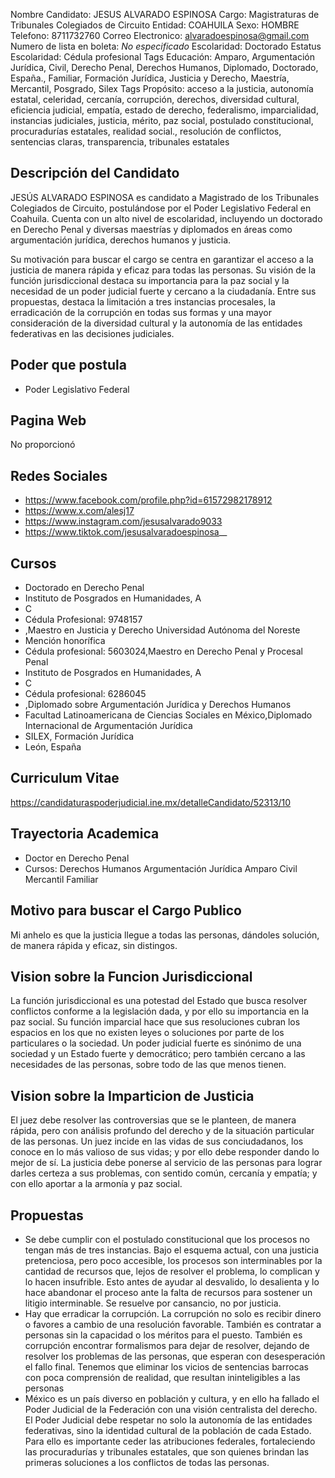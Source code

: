 Nombre Candidato: JESUS ALVARADO ESPINOSA
Cargo: Magistraturas de Tribunales Colegiados de Circuito
Entidad: COAHUILA
Sexo: HOMBRE
Telefono: 8711732760
Correo Electronico: alvaradoespinosa@gmail.com
Numero de lista en boleta: *No especificado*
Escolaridad: Doctorado
Estatus Escolaridad: Cédula profesional
Tags Educación: Amparo, Argumentación Jurídica, Civil, Derecho Penal, Derechos Humanos, Diplomado, Doctorado, España., Familiar, Formación Jurídica, Justicia y Derecho, Maestría, Mercantil, Posgrado, Silex
Tags Propósito: acceso a la justicia, autonomía estatal, celeridad, cercanía, corrupción, derechos, diversidad cultural, eficiencia judicial, empatía, estado de derecho, federalismo, imparcialidad, instancias judiciales, justicia, mérito, paz social, postulado constitucional, procuradurías estatales, realidad social., resolución de conflictos, sentencias claras, transparencia, tribunales estatales


## Descripción del Candidato 

JESÚS ALVARADO ESPINOSA es candidato a Magistrado de los Tribunales Colegiados de Circuito, postulándose por el Poder Legislativo Federal en Coahuila. Cuenta con un alto nivel de escolaridad, incluyendo un doctorado en Derecho Penal y diversas maestrías y diplomados en áreas como argumentación jurídica, derechos humanos y justicia.

Su motivación para buscar el cargo se centra en garantizar el acceso a la justicia de manera rápida y eficaz para todas las personas.  Su visión de la función jurisdiccional destaca su importancia para la paz social y la necesidad de un poder judicial fuerte y cercano a la ciudadanía.  Entre sus propuestas, destaca la limitación a tres instancias procesales, la erradicación de la corrupción en todas sus formas y una mayor consideración de la diversidad cultural y la autonomía de las entidades federativas en las decisiones judiciales.


## Poder que postula

- Poder Legislativo Federal


## Pagina Web

No proporcionó


## Redes Sociales

- https://www.facebook.com/profile.php?id=61572982178912
- https://www.x.com/alesj17
- https://www.instagram.com/jesusalvarado9033
- https://www.tiktok.com/jesusalvaradoespinosa__


## Cursos

- Doctorado en Derecho Penal
- Instituto de Posgrados en Humanidades, A
- C
- Cédula Profesional: 9748157
- ,Maestro en Justicia y Derecho Universidad Autónoma del Noreste
- Mención honorífica
- Cédula profesional: 5603024,Maestro en Derecho Penal y Procesal Penal
- Instituto de Posgrados en Humanidades, A
- C
- Cédula profesional: 6286045
- ,Diplomado sobre Argumentación Jurídica y Derechos Humanos
- Facultad Latinoamericana de Ciencias Sociales en México,Diplomado Internacional de Argumentación Jurídica
- SILEX, Formación Jurídica
- León, España


## Curriculum Vitae

https://candidaturaspoderjudicial.ine.mx/detalleCandidato/52313/10


## Trayectoria Academica

- Doctor en Derecho Penal
- Cursos: Derechos Humanos Argumentación Jurídica Amparo Civil Mercantil Familiar


## Motivo para buscar el Cargo Publico

Mi anhelo es que la justicia llegue a todas las personas, dándoles solución, de manera rápida y eficaz, sin distingos.


## Vision sobre la Funcion Jurisdiccional

La función jurisdiccional es una potestad del Estado que busca resolver conflictos conforme a la legislación dada, y por ello su importancia en la paz social. Su función imparcial hace que sus resoluciones cubran los espacios en los que no existen leyes o soluciones por parte de los particulares o la sociedad. Un poder judicial fuerte es sinónimo de una sociedad y un Estado fuerte y democrático; pero también cercano a las necesidades de las personas, sobre todo de las que menos tienen.


## Vision sobre la Imparticion de Justicia

El juez debe resolver las controversias que se le planteen, de manera rápida, pero con análisis profundo del derecho y de la situación particular de las personas. Un juez incide en las vidas de sus conciudadanos, los conoce en lo más valioso de sus vidas; y por ello debe responder dando lo mejor de sí. La justicia debe ponerse al servicio de las personas para lograr darles certeza a sus problemas, con sentido común, cercanía y empatía; y con ello aportar a la armonía y paz social.


## Propuestas

- Se debe cumplir con el postulado constitucional que los procesos no tengan más de tres instancias. Bajo el esquema actual, con una justicia pretenciosa, pero poco accesible, los procesos son interminables por la cantidad de recursos que, lejos de resolver el problema, lo complican y lo hacen insufrible. Esto antes de ayudar al desvalido, lo desalienta y lo hace abandonar el proceso ante la falta de recursos para sostener un litigio interminable. Se resuelve por cansancio, no por justicia.
- Hay que erradicar la corrupción. La corrupción no solo es recibir dinero o favores a cambio de una resolución favorable. También es contratar a personas sin la capacidad o los méritos para el puesto. También es corrupción encontrar formalismos para dejar de resolver, dejando de resolver los problemas de las personas, que esperan con desesperación el fallo final. Tenemos que eliminar los vicios de sentencias barrocas con poca comprensión de realidad, que resultan ininteligibles a las personas
- México es un país diverso en población y cultura, y en ello ha fallado el Poder Judicial de la Federación con una visión centralista del derecho. El Poder Judicial debe respetar no solo la autonomía de las entidades federativas, sino la identidad cultural de la población de cada Estado. Para ello es importante ceder las atribuciones federales, fortaleciendo las procuradurías y tribunales estatales, que son quienes brindan las primeras soluciones a los conflictos de todas las personas.

